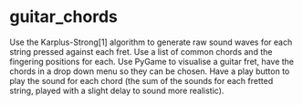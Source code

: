 # guitar_chords

Use the Karplus-Strong[1] algorithm to generate raw sound waves for each string pressed against each fret.
Use a list of common chords and the fingering positions for each.
Use PyGame to visualise a guitar fret, have the chords in a drop down menu so they can be chosen.
Have a play button to play the sound for each chord (the sum of the sounds for each fretted string, played with a slight delay to sound more realistic).
